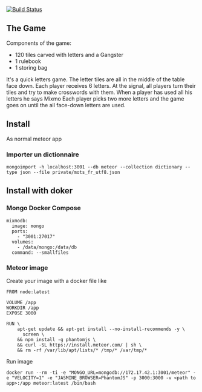 [![Build Status](https://travis-ci.org/jlboes/mixmo.svg?branch=master)](https://travis-ci.org/jlboes/mixmo)



## The Game
Components of the game:
- 120 tiles carved with letters and a Gangster
- 1 rulebook
- 1 storing bag

It's a quick letters game.
The letter tiles are all in the middle of the table face down.
Each player receives 6 letters.
At the signal, all players turn their tiles and try to make crosswords with them.
When a player has used all his letters he says Mixmo
Each player picks two more letters and the game goes on until the all face-down letters are used.

## Install

As normal meteor app


### Importer un dictionnaire

```
mongoimport -h localhost:3001 --db meteor --collection dictionary --type json --file private/mots_fr_utf8.json
```



## Install with doker
### Mongo Docker Compose

```
mixmodb:
  image: mongo
  ports:
    - "3001:27017"
  volumes:
    - /data/mongo:/data/db
  command: --smallfiles
```

### Meteor image

Create your image with a docker file like

```
FROM node:latest

VOLUME /app
WORKDIR /app
EXPOSE 3000

RUN \
    apt-get update && apt-get install --no-install-recommends -y \
      screen \
    && npm install -g phantomjs \
    && curl -SL https://install.meteor.com/ | sh \
    && rm -rf /var/lib/apt/lists/* /tmp/* /var/tmp/*
```

Run image

```
docker run --rm -ti -e "MONGO_URL=mongodb://172.17.42.1:3001/meteor" -e "VELOCITY=1" -e "JASMINE_BROWSER=PhantomJS" -p 3000:3000 -v <path to app>:/app meteor:latest /bin/bash
```

